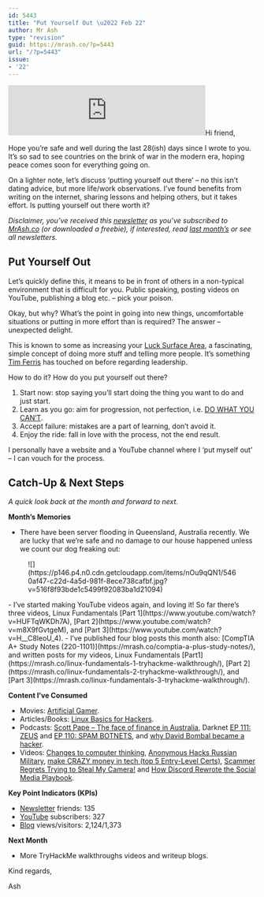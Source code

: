 ```yaml
---
id: 5443
title: "Put Yourself Out \u2022 Feb 22"
author: Mr Ash
type: "revision"
guid: https://mrash.co/?p=5443
url: "/?p=5443"
issue:
- '22'
---
```


<iframe frameborder="0" height="102px" loading="lazy" scrolling="no" src="https://anchor.fm/mrashleyball/embed/episodes/Put-Yourself-Out--Feb-22-e1f59nt" width="400px"></iframe>Hi friend,

Hope you’re safe and well during the last 28(ish) days since I wrote to you. It’s so sad to see countries on the brink of war in the modern era, hoping peace comes soon for everything going on.

On a lighter note, let’s discuss ‘putting yourself out there’ – no this isn’t dating advice, but more life/work observations. I’ve found benefits from writing on the internet, sharing lessons and helping others, but it takes effort. Is putting yourself out there worth it?

*Disclaimer, you’ve received this [newsletter](https://mrash.co/newsletters) as you’ve subscribed to [MrAsh.co](https://mrash.co/) (or downloaded a freebie), if interested, read [last month’s](https://mrash.co/letter/healthy-home-work-life-jan-22/) or see all newsletters.*

## Put Yourself Out

Let’s quickly define this, it means to be in front of others in a non-typical environment that is difficult for you. Public speaking, posting videos on YouTube, publishing a blog etc. – pick your poison.

Okay, but why? What’s the point in going into new things, uncomfortable situations or putting in more effort than is required? The answer – unexpected delight.

This is known to some as increasing your [Luck Surface Area](https://www.codusoperandi.com/posts/increasing-your-luck-surface-area), a fascinating, simple concept of doing more stuff and telling more people. It’s something [Tim Ferris](https://tim.blog/2020/01/16/bob-iger/) has touched on before regarding leadership.

How to do it? How do you put yourself out there?

1. Start now: stop saying you’ll start doing the thing you want to do and just start.
2. Learn as you go: aim for progression, not perfection, i.e. [DO WHAT YOU CAN’T](https://youtu.be/jG7dSXcfVqE).
3. Accept failure: mistakes are a part of learning, don’t avoid it.
4. Enjoy the ride: fall in love with the process, not the end result.

I personally have a website and a YouTube channel where I ‘put myself out’ – I can vouch for the process.

## Catch-Up &amp; Next Steps

*A quick look back at the month and forward to next.*

**Month’s Memories**

- There have been server flooding in Queensland, Australia recently. We are lucky that we’re safe and no damage to our house happened unless we count our dog freaking out:

<figure class="wp-block-image size-large">![](https://p146.p4.n0.cdn.getcloudapp.com/items/nOu9qQN1/5460af47-c22d-4a5d-981f-8ece738cafbf.jpg?v=516f8f93bde1c5499f92083ba1d21094)</figure>- I’ve started making YouTube videos again, and loving it! So far there’s three videos, Linux Fundamentals [Part 1](https://www.youtube.com/watch?v=HUFTqWKDh7A), [Part 2](https://www.youtube.com/watch?v=m8X9fGvtgeM), and [Part 3](https://www.youtube.com/watch?v=H__C8leoU_4).
- I’ve published four blog posts this month also: [CompTIA A+ Study Notes (220-1101)](https://mrash.co/comptia-a-plus-study-notes/), and written posts for my videos, Linux Fundamentals [Part1](https://mrash.co/linux-fundamentals-1-tryhackme-walkthrough/), [Part 2](https://mrash.co/linux-fundamentals-2-tryhackme-walkthrough/), and [Part 3](https://mrash.co/linux-fundamentals-3-tryhackme-walkthrough/).

**Content I’ve Consumed**

- Movies: [Artificial Gamer](https://youtu.be/tx_VRvACaIo).
- Articles/Books: [Linux Basics for Hackers](https://www.hackers-arise.com/linux-fundamentals).
- Podcasts: [Scott Pape – The face of finance in Australia](https://open.spotify.com/episode/15aYP6pFkP4cbEEaYJKoFC?si=GLIEJJm0SeCb364ZPZqIcA), Darknet [EP 111: ZEUS](https://darknetdiaries.com/episode/111/) and [EP 110: SPAM BOTNETS](https://darknetdiaries.com/episode/110/), and [why David Bombal became a hacker](https://open.spotify.com/episode/3kwYc17tBXzYUnXN2vOecj?si=32c7ef9caad1481e).
- Videos: [Changes to computer thinking](https://youtu.be/J9LK6EtxzgM), [Anonymous Hacks Russian Military](https://youtu.be/dwbDMnEraO0), [make CRAZY money in tech (top 5 Entry-Level Certs)](https://youtu.be/W2tTsjkX76o), [Scammer Regrets Trying to Steal My Camera!](https://youtu.be/z4B3xSz42Gk) and [How Discord Rewrote the Social Media Playbook](https://youtu.be/YBBg7hidGV8).

**Key Point Indicators (KPIs)**

- [Newsletter](https://mrash.co/newsletters) friends: 135
- [YouTube](https://youtube.com/mrashleyball) subscribers: 327
- [Blog](https://mrash.co/blog/) views/visitors: 2,124/1,373

**Next Month**

- More TryHackMe walkthroughs videos and writeup blogs.

Kind regards,

Ash